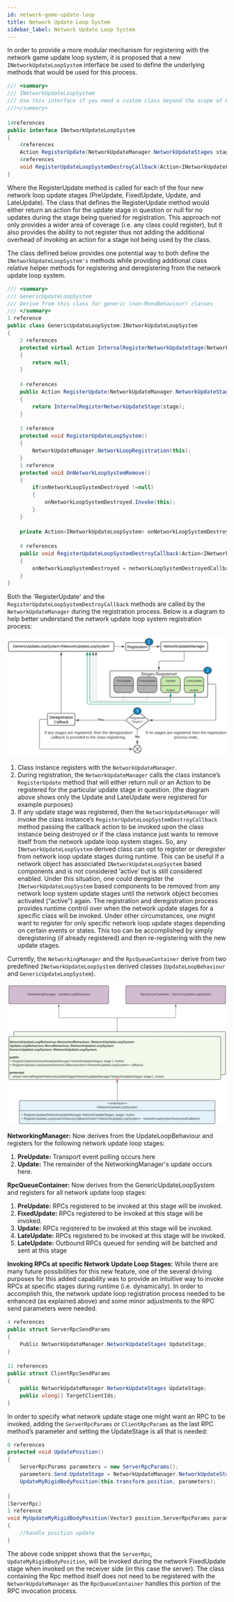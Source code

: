 ```yaml
---
id: network-game-update-loop
title: Network Update Loop System
sidebar_label: Network Update Loop System 
---
```


In order to provide a more modular mechanism for registering with the network game update loop system, it is proposed that a new `INetworkUpdateLoopSystem` interface be used to define the underlying methods that would be used for this process. 

```csharp
/// <summary>
/// INetworkUpdateLoopSystem
/// Use this interface if you need a custom class beyond the scope of GenericUpdateLoopSystem, UpdateLoopBehaviour, and NetworkUpdateLoopBehaviour
///</summary>

14references
public interface INetworkUpdateLoopSystem
{
    4references
    Action RegisterUpdate(NetworkUpdateManager.NetworkUpdateStages stage );
    4references
    void RegisterUpdateLoopSystemDestroyCallback(Action<INetworkUpdateLoopSystem> networkLoopSystemDestroyedCallback);
}
```


Where the RegisterUpdate method is called for each of the four new network loop update stages (PreUpdate, FixedUpdate, Update, and LateUpdate). The class that defines the RegisterUpdate method would either return an action for the update stage in question or null for no updates during the stage being queried for registration. This approach not only provides a wider area of coverage (i.e. any class could register), but it also provides the ability to not register thus not adding the additional overhead of invoking an action for a stage not being used by the class.

The class defined below provides one potential way to both define the `INetworkUpdateLoopSystem's` methods while providing additional class relative helper methods for registering and deregistering from the network update loop system.

```csharp
/// <summary>
/// GenericUpdateLoopSystem
/// Derive from this class for generic (non-MonoBehaviour) classes
/// </summary>
1 reference
public class GenericUpdateLoopSystem:INetworkUpdateLoopSystem
{
    2 references
    protected virtual Action InternalRegisterNetworkUpdateStage(NetworkUpdateManager.NetworkUpdateStages stage )
    {
        return null;
    }

    4 references
    public Action RegisterUpdate(NetworkUpdateManager.NetworkUpdateStages stage)
    {
        return InternalRegisterNetworkUpdateStage(stage);
    }

    1 reference
    protected void RegisterUpdateLoopSystem()
    {
        NetworkUpdateManager.NetworkLoopRegistration(this);
    }
    1 reference
    protected void OnNetworkLoopSystemRemove()
    {
        if(onNetworkLoopSystemDestroyed !=null)
        {
            onNetworkLoopSystemDestroyed.Invoke(this);
        }
    }

    private Action<INetworkUpdateLoopSystem> onNetworkLoopSystemDestroyed;

    4 references
    public void RegisterUpdateLoopSystemDestroyCallback(Action<INetworkUpdateLoopSystem> networkLoopSystemDestroyedCallback)
    {
        onNetworkLoopSystemDestroyed = networkLoopSystemDestroyedCallback;
    }
}

```


Both the 'RegisterUpdate' and the `RegisterUpdateLoopSystemDestroyCallback` methods are called by the `NetworkUpdateManager` during the registration process. Below is a diagram to help better understand the network update loop system registration process: 

![Network Update Loop System Registration Process](../../../../static/img/NULSRegistrationProcess.png)

1. Class instance registers with the `NetworkUpdateManager`.
1. During registration, the `NetworkUpdateManager` calls the class instance’s `RegisterUpdate` method that will either return null or an Action to be registered for the particular update stage in question. (the diagram above shows only the Update and LateUpdate were registered for example purposes)
1. If any update stage was registered, then the `NetworkUpdateManager` will invoke the class instance’s `RegisterUpdateLoopSystemDestroyCallback` method passing the callback action to be invoked upon the class instance being destroyed or if the class instance just wants to remove itself from the network update loop system stages. So, any `INetworkUpdateLoopSystem` derived class can opt to register or deregister from network loop update stages during runtime. This can be useful if a network object has associated `INetworkUpdateLoopSystem` based components and is not considered ‘active’ but is still considered enabled. Under this situation, one could deregister the `INetworkUpdateLoopSystem` based components to be removed from any network loop system update stages until the network object becomes activated (“active”) again. The registration and deregistration process provides runtime control over when the network update stages for a specific class will be invoked. Under other circumstances, one might want to register for only specific network loop update stages depending on certain events or states. This too can be accomplished by simply deregistering (if already registered) and then re-registering with the new update stages.
   

Currently, the `NetworkingManager` and the `RpcQueueContainer` derive from two predefined `INetworkUpdateLoopSystem` derived classes (`UpdateLoopBehaviour` and `GenericUpdateLoopSystem`). 

![Updated Classes](../../../../static/img/UpdatedClassesNULS.png)

**NetworkingManager:** Now derives from the UpdateLoopBehaviour and registers for the following network update loop stages:

1. **PreUpdate:** Transport event polling occurs here
1. **Update:** The remainder of the NetworkingManager's update occurs here.

**RpcQueueContainer:** Now derives from the GenericUpdateLoopSystem and registers for all network update loop stages:

1. **PreUpdate:** RPCs registered to be invoked at this stage will be invoked.
1. **FixedUpdate:** RPCs registered to be invoked at this stage will be invoked.
1. **Update:** RPCs registered to be invoked at this stage will be invoked.
1. **LateUpdate:** RPCs registered to be invoked at this stage will be invoked.
1. **LateUpdate:** Outbound RPCs queued for sending will be batched and sent at this stage


**Invoking RPCs at specific Network Update Loop Stages:** While there are many future possibilities for this new feature, one of the several driving purposes for this added capability was to provide an intuitive way to invoke RPCs at specific stages during runtime (i.e. dynamically). In order to accomplish this, the network update loop registration process needed to be enhanced (as explained above) and some minor adjustments to the RPC send parameters were needed.

```csharp
4 references
public struct ServerRpcSendParams
{
    Public NetworkUpdateManager.NetworkUpdateStages UpdateStage;
}

11 references
public struct ClientRpcSendParams
{
    public NetworkUpdateManager.NetworkUpdateStages UpdateStage;
    public ulong[] TargetClientIds;
}
```

In order to specify what network update stage one might want an RPC to be invoked, adding the `ServerRpcParams` or `ClientRpcParams` as the last RPC method’s parameter and setting the UpdateStage is all that is needed:

```csharp
0 references
protected void UpdatePosition()
{
    ServerRpcParams parameters = new ServerRpcParams();
    parameters.Send.UpdateStage = NetworkUpdateManager.NetworkUpdateStages.FixedUpdate;
    UpdateMyRigidBodyPosition(this.transform.position, parameters);
    
}
[ServerRpc]
1 reference
void MyUpdateMyRigidBodyPosition(Vector3 position,ServerRpcParams parameters)
{
    //handle position update
}


```


The above code snippet shows that the `ServerRpc`, `UpdateMyRigidBodyPosition`, will be invoked during the network FixedUpdate stage when invoked on the receiver side (in this case the server). The class containing the Rpc method itself does not need to be registered with the `NetworkUpdateManager` as the `RpcQueueContainer` handles this portion of the RPC invocation process.